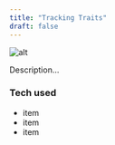 ```yaml
---
title: "Tracking Traits"
draft: false
---
```


![alt](//via.placeholder.com/640x150)

Description...

### Tech used

* item
* item
* item